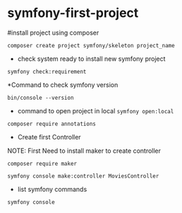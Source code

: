 # symfony-first-project

#install project using composer

`composer create project symfony/skeleton project_name`

* check system ready to install new symfony project

`symfony check:requirement`

*Command to check symfony version

`bin/console --version`

* command to open project in local
`symfony open:local`

`composer require annotations`

* Create first Controller

NOTE: First Need to install maker to create controller

`composer require maker`

`symfony console make:controller MoviesController`

* list symfony commands

`symfony console`

